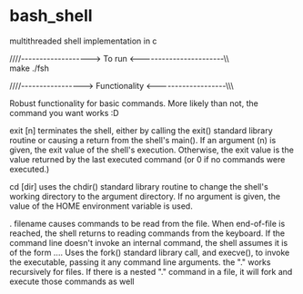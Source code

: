 bash_shell
==========

multithreaded shell implementation in c

////-------------------> To run <-----------------------\\\\\
make
./fsh

////-----------------> Functionality <-------------------\\\\\

Robust functionality for basic commands. More likely than not, the command you want works :D

exit [n] terminates the shell, either by calling the exit() standard 
library routine or causing a return from the shell's main(). 
If an argument (n) is given, the exit value of 
the shell's execution. Otherwise, the exit value is the value 
returned by the last executed command (or 0 if no commands were executed.)


cd [dir] uses the chdir() standard library routine to change the shell's 
working directory to the argument directory. If no argument is given, 
the value of the HOME environment variable is used.


. filename causes commands to be read from the file. When end-of-file is 
reached, the shell returns to reading commands from the keyboard.
If the command line doesn't invoke an internal command, the shell assumes 
it is of the form <executable name> <arg0> <arg1> .... <argN>
Uses the fork() standard library call, and execve(), 
to invoke the executable, passing it any command line arguments.
the "." works recursively for files. If there is a nested "." command in a file,
it will fork and execute those commands as well
